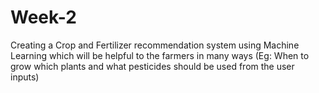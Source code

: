 # Week-2
Creating a Crop and Fertilizer recommendation system using Machine Learning which will be helpful to the farmers in many ways (Eg: When to grow which plants and what pesticides should be used from the user inputs)
